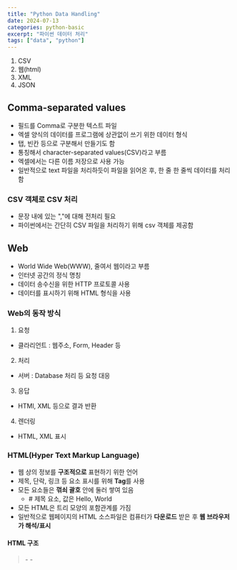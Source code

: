 ```yaml
---
title: "Python Data Handling"
date: 2024-07-13
categories: python-basic
excerpt: "파이썬 데이터 처리"
tags: ["data", "python"]
---
```


1. CSV
2. 웹(html)
3. XML
4. JSON

## Comma-separated values

- 필드를 Comma로 구분한 텍스트 파일
- 엑셀 양식의 데이터를 프로그램에 상관없이 쓰기 위한 데이터 형식
- 탭, 빈칸 등으로 구분해서 만들기도 함
- 통칭해서 character-separated values(CSV)라고 부름
- 엑셀에서는 다른 이름 저장으로 사용 가능
- 일반적으로 text 파일을 처리하듯이 파일을 읽어온 후, 한 줄 한 줄씩 데이터를 처리함

### CSV 객체로 CSV 처리

- 문장 내에 있는 ","에 대해 전처리 필요
- 파이썬에서는 간단히 CSV 파일을 처리하기 위해 csv 객체를 제공함

## Web

- World Wide Web(WWW), 줄여서 웹이라고 부름
- 인터넷 공간의 정식 명칭
- 데이터 송수신을 위한 HTTP 프로토콜 사용
- 데이터를 표시하기 위해 HTML 형식을 사용

### Web의 동작 방식

1. 요청

- 클라리언트 : 웹주소, Form, Header 등

2. 처리

- 서버 : Database 처리 등 요청 대응

3. 응답

- HTMl, XML 등으로 결과 반환

4. 렌더링

- HTML, XML 표시

### HTML(Hyper Text Markup Language)

- 웹 상의 정보를 **구조적으로** 표현하기 위한 언어
- 제목, 단락, 링크 등 요소 표시를 위해 **Tag**를 사용
- 모든 요소들은 **꺾쇠 괄호** 안에 둘러 쌓여 있음
  - <title> Hello, Wold </title> # 제목 요소, 값은 Hello, World
- 모든 HTML은 트리 모양의 포함관계를 가짐
- 일반적으로 웹페이지의 HTML 소스파일은 컴퓨터가 **다운로드** 받은 후 **웹 브라우저가 해석/표시**

#### HTML 구조

> <html> - <head> - <title>
>        - <body> - <p>

- Element, Attribute, Value로 이루어어짐

```html
<tag attribute1="attt_value1" attribute2="att_value1"> 보이는 내용(Value) </tag>
```

- 정보의 보고, 많은 데이터들이 웹을 통해 공유됨
- HTML도 일종의 프로그램, 페이지 생성 규칙이 있음
  - 규칙을 분석하여 데이터의 추출이 가능
- 추출된 데이터를 바탕으로 다양한 분석이 가능

### 정규식(regular expression)

- 정규 표현식, regexp 또는 regex 등으로 불림
- 복잡한 문자열 패턴을 정의하는 문자 표현 공식
- 특정한 규칙을 가진 문자열의 집합을 추출

#### 정규식 for HTML Parsing

- 전화번호, 도서 ISBN 등 형식이 있는 문자열을 원본 문자열로부터 추출함
- HTML 역시 tag를 사용한 일정한 형식이 존재하여 정규식으로 추출이 용이함
- 관련자료 : http://www.nextree.co.kr/p4327

##### 정규식 연습하기

1. 정규식 연습장(http://www.regexr.com/)으로 이동
2. 테스트하고 싶은 문서를 Text란에 삽입
3. 정규식을 사용해서 찾아보기

- 문자 클래스 []
  - [] 사이의 문자들과 매치라는 의미
    - ex) [abc] : 해당 글자가 a, b, c 중 하나가 있다.
    - "a", "before", "deep", "dud", sunset"
- "-"를 사용 범위를 지정할 수 있음
  - ex) [a-zA-Z] : 알파벳 전체
  - [0-9] : 숫자 전체

#### 정규식 기본 문법 - 메타 문자

- 정규식 표현을 위해 원리 의미가 아닌 **다른 용도로 사용되는 문자**
  - . : 줄바꿈 문자인 \n을 제외한 **모든 문자**와 매치
    - 예시: a.b
      - 매치되는 문자열: aab, acb, a1b, a@b
      - 매치되지 않는 문자열: ab, a\nb (줄바꿈 문자 포함)
  - - : 앞에 있는 글자를 0번 이상 반복
    * 예시: ab\*c
      - 매치되는 문자열: ac (b가 0번), abc (b가 1번), abbc (b가 2번), abbbc (b가 3번)
      - 매치되지 않는 문자열: aabc (a가 두 개)
  - - : 앞에 있는 글자를 1회 이상 반복
    * 예시: ab+c\
      - 매치되는 문자열: abc (b가 1번), abbc (b가 2번), abbbc (b가 3번)
      - 매치되지 않는 문자열: ac (b가 없음)
  - ? : 바로 앞의 글자가 0번 또는 1번
    - 예시: ab?c
      - 매치되는 문자열: ac (b가 0번), abc (b가 1번)
      - 매치되지 않는 문자열: abbc (b가 2번)
  - {} : 중괄호 안의 숫자만큼 바로 앞의 글자 반복
    - 예시 1: a{2}
      - 매치되는 문자열: aa
      - 매치되지 않는 문자열: a, aaa
    - 예시 2: a{2,4}
      - 매치되는 문자열: aa, aaa, aaaa
      - 매치되지 않는 문자열: a, aaaaa
  - [] : 대괄호 안에 있는 문자들 중 하나와 매치
    - 예시: [abc], [a-c]
      - 매치되는 문자열: a, b, c
      - 매치되지 않는 문자열: d, e
  - ^ : 문자열의 시작
    - 예시: ^a (a로 시작하는 문자열)
      - 매치되는 문자열: apple, aardvark
      - 매치되지 않는 문자열: banana, crazy
  - $ : 문자열의 끝
    - 예시 2: a$ (a로 끝나는 문자열)
      - 매치되는 문자열: banana, a
      - 매치되지 않는 문자열: apple, an
  - \ : 이스케이프 문자
    - 예시: a\.b
      - 매치되는 문자열: a.b
      - 매치되지 않는 문자열: aab, a1b
  - 특수 시퀀스:
    - \d: 숫자와 매치 (0-9)
    - \D: 숫자가 아닌 문자와 매치
    - \w: 문자와 숫자 및 밑줄과 매치 (알파벳, 숫자, \_)
    - \W: 문자와 숫자 및 밑줄이 아닌 문자와 매치
    - \s: 공백 문자와 매치 (공백, 탭, 줄바꿈)
    - \S: 공백이 아닌 문자와 매치

```python
import re
import urllib.request

url = "https://bit.ly/3rxQFS4"
html = urllib.request.urlopen(url)
html_contents = str(html.read())
id_result - re.findall(r"[A-Za-z0-9]+\*\*\*)", html_contents)

for result in id_results:
  print(result)
```

## XML(eXtensible Markup Language)

- 데이터의 구조와 의미를 설명하는 **TAG(Markup)**를 사용하여 표시하는 언어
- TAG와 TAG 사이에 값이 표시되고, 구조적인 정보를 표현할 수 있음
- HTML과 문법이 유사
- 대표적인 데이터 저장 방식

### XML 특징

- 구조에 대한 정보인 스키마와 DTD 등으로 **정보에 대한 정보**가 표현되며, 용도에 따라 다양한 형태로 변경 가능
- XML은 컴퓨터(PC <-> 스마트폰) 간의 정보를 주고받기 매우 유용한 저장 방식

```XML
〈?xml version="1.0"?〉
<고양이>
<이름>나비스</이름>
<품종>샴</품종>
<나이>6</나이>
<중성화>예</중성화>
<발톱 제거>아니요</발톱 제거>
<등록 번호>Izz138bod</등록 번호>
<소유자>이강주</소유자>
</고양이>
```

### XML Parsing in Python

- XML도 HTML과 같이 구조적 markup 언어
- 정규표현식으로 Parsing이 가능함
- 그러나 좀 더 손쉬운 도구들이 개발되어 있음
  - beautifulsoup

### BeautifulSoup

- HTML, XML 등 Markup 언어 Scraping을 위한 대표적인 도구
- lxml과 html5lib과 같은 Parser를 사용함
- 속도는 상대적으로 느리나 간편히 사용할 수 있음

```python
from bs4 import BeautifulSoup
# 객체 생성
soup = BeautifulSoup(books_xml, "lxml")
# Tag 찾는 함수 find_all 생성
soup.find_all("author")
```

- find_all : 정규식과 마찬가지로 해당 패턴을 모두 반환
- get_text() : 태그와 태그 사이의 패턴의 값 반환

## JavaScript Object Notation

### JSON 개요

- 원래 웹 언어인 Java Script의 데이터 객체 표현 방식
- 간결성으로 기계/인간이 모두 이해하기 편함
- 데이터 용량이 적고, Code로의 전환이 쉬움
- XML의 대체제로 많이 활용됨

```json
{
  "title": "Example",
  "description": "This is a simple example",
  "properties": {
    "firstname": {
      "type": "string"
    },
    "lastname": {
      "type": "string"
    },
    "age": {
      "type": "integer",
      "description": "Age in years",
      "minimum": 0
    }
  },
  "required": ["firstname", "lastname", "age"]
}
```

- Python의 Dict Type과 유사
- key:value 쌍으로 데이터 표시

### JSON in Python

- json 모듈을 사용하여 손 쉽게 파싱 및 저장 가능
- 데이터 저장 및 읽기는 dict type과 상호 호환 가능
- 웹에서 제공하는 API 대부분은 JSON 활용
  - Developer API의 활용법을 찾아 사용
-
